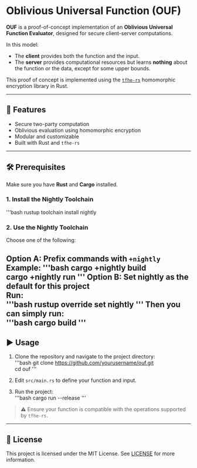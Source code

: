# Oblivious Universal Function (OUF)

**OUF** is a proof-of-concept implementation of an **Oblivious Universal Function Evaluator**, designed for secure client-server computations.

In this model:

- The **client** provides both the function and the input.
- The **server** provides computational resources but learns **nothing** about the function or the data, except for some upper bounds.

This proof of concept is implemented using the [`tfhe-rs`](https://github.com/zama-ai/tfhe-rs) homomorphic encryption library in Rust.

---

## 🚀 Features

- Secure two-party computation
- Oblivious evaluation using homomorphic encryption
- Modular and customizable
- Built with Rust and `tfhe-rs`

---

## 🛠️ Prerequisites

Make sure you have **Rust** and **Cargo** installed.

### 1. Install the Nightly Toolchain
'''bash
rustup toolchain install nightly

### 2. Use the Nightly Toolchain

Choose one of the following:

**Option A:** Prefix commands with `+nightly`  
Example: 
'''bash
cargo +nightly build  
cargo +nightly run
'''
**Option B:** Set nightly as the default for this project  
Run:  
'''bash
rustup override set nightly
'''
Then you can simply run:  
'''bash
cargo build
'''
---

## ▶️ Usage

1. Clone the repository and navigate to the project directory:  
'''bash
git clone https://github.com/yourusername/ouf.git  
cd ouf
'''
2. Edit `src/main.rs` to define your function and input.

3. Run the project:  
'''bash
cargo run --release
'''
> ⚠️ Ensure your function is compatible with the operations supported by `tfhe-rs`.

---

## 📄 License

This project is licensed under the MIT License. See [LICENSE](./LICENSE) for more information.

